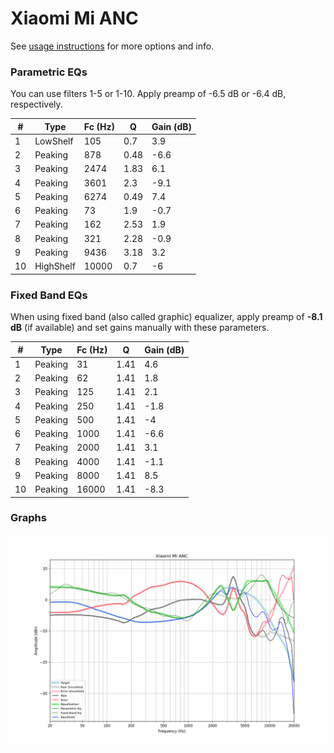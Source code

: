 # Xiaomi Mi ANC
See [usage instructions](https://github.com/jaakkopasanen/AutoEq#usage) for more options and info.

### Parametric EQs
You can use filters 1-5 or 1-10. Apply preamp of -6.5 dB or -6.4 dB, respectively.

|   # | Type      |   Fc (Hz) |    Q |   Gain (dB) |
|-----|-----------|-----------|------|-------------|
|   1 | LowShelf  |       105 | 0.7  |         3.9 |
|   2 | Peaking   |       878 | 0.48 |        -6.6 |
|   3 | Peaking   |      2474 | 1.83 |         6.1 |
|   4 | Peaking   |      3601 | 2.3  |        -9.1 |
|   5 | Peaking   |      6274 | 0.49 |         7.4 |
|   6 | Peaking   |        73 | 1.9  |        -0.7 |
|   7 | Peaking   |       162 | 2.53 |         1.9 |
|   8 | Peaking   |       321 | 2.28 |        -0.9 |
|   9 | Peaking   |      9436 | 3.18 |         3.2 |
|  10 | HighShelf |     10000 | 0.7  |        -6   |

### Fixed Band EQs
When using fixed band (also called graphic) equalizer, apply preamp of **-8.1 dB** (if available) and set gains manually with these parameters.

|   # | Type    |   Fc (Hz) |    Q |   Gain (dB) |
|-----|---------|-----------|------|-------------|
|   1 | Peaking |        31 | 1.41 |         4.6 |
|   2 | Peaking |        62 | 1.41 |         1.8 |
|   3 | Peaking |       125 | 1.41 |         2.1 |
|   4 | Peaking |       250 | 1.41 |        -1.8 |
|   5 | Peaking |       500 | 1.41 |        -4   |
|   6 | Peaking |      1000 | 1.41 |        -6.6 |
|   7 | Peaking |      2000 | 1.41 |         3.1 |
|   8 | Peaking |      4000 | 1.41 |        -1.1 |
|   9 | Peaking |      8000 | 1.41 |         8.5 |
|  10 | Peaking |     16000 | 1.41 |        -8.3 |

### Graphs
![](./Xiaomi%20Mi%20ANC.png)
